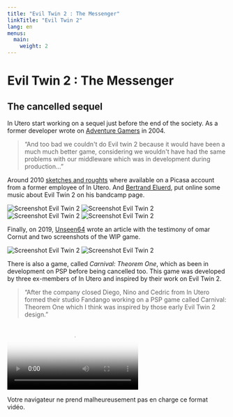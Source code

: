 ```yaml
---
title: "Evil Twin 2 : The Messenger"
linkTitle: "Evil Twin 2"
lang: en
menus:
  main:
    weight: 2
---
```


# Evil Twin 2 : The Messenger 

## The cancelled sequel 

In Utero start working on a sequel just before the end of the society. As a former developer wrote on [Adventure Gamers](https://adventuregamers.com/archive/forums/general/5399-evil-twin.html#post_message_89327) in 2004.

> “And too bad we couldn't do Evil twin 2 because it would have been a much much better game, considering we wouldn't have had the same problems with our middleware which was in development during production...”

Around 2010 [sketches and roughts](https://en.eviltwin.vibvib.fr/evil_twin_2_messenger/) where available on a Picasa account from a former employee of In Utero. And [Bertrand Eluerd](https://bertrandeluerd.bandcamp.com/album/evil-twin-cypriens-chronicles-vol-i), put online some music about Evil Twin 2 on his bandcamp page.

![Screenshot Evil Twin 2](https://en.eviltwin.vibvib.fr/albums/evil_twin_2_messenger/subway01.jpg) ![Screenshot Evil Twin 2](https://en.eviltwin.vibvib.fr/albums/evil_twin_2_messenger/spirit01.jpg) ![Screenshot Evil Twin 2](https://en.eviltwin.vibvib.fr/albums/evil_twin_2_messenger/spiderdome.jpg) ![Screenshot Evil Twin 2](https://en.eviltwin.vibvib.fr/albums/evil_twin_2_messenger/jump.jpg)

Finally, on 2019, [Unseen64](https://www.unseen64.net/2019/07/05/evil-twin-2-messenger-cancelled/) wrote an article with the testimony of omar Cornut and two screenshots of the WIP game.

![Screenshot Evil Twin 2](https://en.eviltwin.vibvib.fr/albums/ressources-articless/evil-twin-2-messenger-cancelled-01.jpg) ![Screenshot Evil Twin 2](https://en.eviltwin.vibvib.fr/albums/ressources-articless/evil-twin-2-messenger-cancelled-02.jpg)

There is also a game, called *Carnival: Theorem One*, which as been in development on PSP before being cancelled too. This game was developed by three ex-members of In Utero and inspired by their work on Evil Twin 2.

> “After the company closed Diego, Nino and Cedric from In Utero formed their studio Fandango working on a PSP game called Carnival: Theorem One which I think was inspired by those early Evil Twin 2 design.”

<video src="https://en.eviltwin.vibvib.fr/albums/videos/carnival-psp-trailer.mp4" controls="" poster="https://en.eviltwin.vibvib.fr/albums/ressources-articless/carnival-psp.jpg" class="bigspace mini_video"><p>Votre navigateur ne prend malheureusement pas en charge ce format vidéo.</p></video>